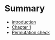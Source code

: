 # Summary

- [introduction](./introduction.md)
- [Chapter 1](./chapter_1.md)
- [Permutation check](./permutation_check.md)
